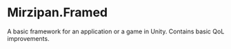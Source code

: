 # Mirzipan.Framed

A basic framework for an application or a game in Unity. Contains basic QoL improvements.
